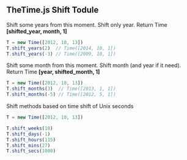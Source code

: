 ## TheTime.js Shift Todule

Shift some years from this moment. Shift only year. Return Time **[shifted_year, month, 1]**

```javascript
T = new Time([2012, 10, 13])
T.shift_years(2)  // Time([2014, 10, 1])
T.shift_years(-3) // Time([2009, 10, 1])
```

Shift some month from this moment. Shift month (and year if it need). Return Time **[year, shifted_month, 1]**

```javascript
T = new Time([2012, 10, 13])
T.shift_months(3)  // Time([2013, 1, 1])
T.shift_months(-5) // Time([2012, 5, 1])
```

Shift methods based on time shift of Unix seconds

```javascript
T = new Time([2012, 10, 13])

T.shift_weeks(10)
T.shift_days(-1)
T.shift_hours(115)
T.shift_mins(27)
T.shift_secs(1000)
```